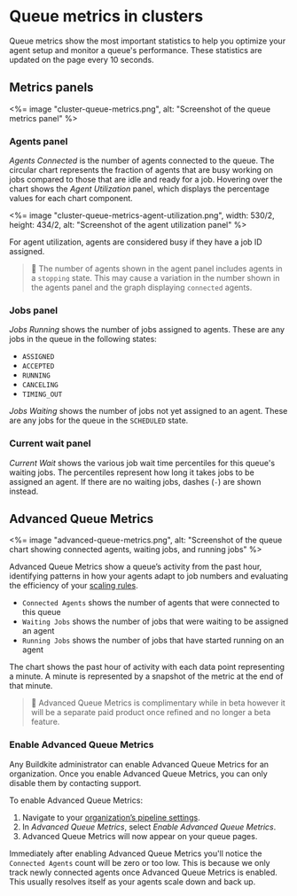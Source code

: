 # Queue metrics in clusters

Queue metrics show the most important statistics to help you optimize your agent setup and monitor a queue's performance. These statistics are updated on the page every 10 seconds.

## Metrics panels

<%= image "cluster-queue-metrics.png", alt: "Screenshot of the queue metrics panel" %>

### Agents panel

_Agents Connected_ is the number of agents connected to the queue. The circular chart represents the fraction of agents that are busy working on jobs compared to those that are idle and ready for a job. Hovering over the chart shows the _Agent Utilization_ panel, which displays the percentage values for each chart component.

<%= image "cluster-queue-metrics-agent-utilization.png", width: 530/2, height: 434/2, alt: "Screenshot of the agent utilization panel" %>

For agent utilization, agents are considered busy if they have a job ID assigned.

>📘
> The number of agents shown in the agent panel includes agents in a `stopping` state. This may cause a variation in the number shown in the agents panel and the graph displaying `connected` agents.

### Jobs panel

_Jobs Running_ shows the number of jobs assigned to agents. These are any jobs in the queue in the following states:

- `ASSIGNED`
- `ACCEPTED`
- `RUNNING`
- `CANCELING`
- `TIMING_OUT`

_Jobs Waiting_ shows the number of jobs not yet assigned to an agent. These are any jobs for the queue in the `SCHEDULED` state.

### Current wait panel

_Current Wait_ shows the various job wait time percentiles for this queue's waiting jobs. The percentiles represent how long it takes jobs to be assigned an agent. If there are no waiting jobs, dashes (`-`) are shown instead.

## Advanced Queue Metrics

<%= image "advanced-queue-metrics.png", alt: "Screenshot of the queue chart showing connected agents, waiting jobs, and running jobs" %>

Advanced Queue Metrics show a queue’s activity from the past hour, identifying patterns in how your agents adapt to job numbers and evaluating the efficiency of your [scaling rules](/docs/tutorials/parallel-builds#auto-scaling-your-build-agents).

- `Connected Agents` shows the number of agents that were connected to this queue
- `Waiting Jobs` shows the number of jobs that were waiting to be assigned an agent
- `Running Jobs` shows the number of jobs that have started running on an agent

The chart shows the past hour of activity with each data point representing a minute. A minute is represented by a snapshot of the metric at the end of that minute.

>📘
> Advanced Queue Metrics is complimentary while in beta however it will be a separate paid product once refined and no longer a beta feature.

### Enable Advanced Queue Metrics

Any Buildkite administrator can enable Advanced Queue Metrics for an organization. Once you enable Advanced Queue Metrics, you can only disable them by contacting support.

To enable Advanced Queue Metrics:

1. Navigate to your [organization’s pipeline settings](https://buildkite.com/organizations/~/pipeline-settings).
1. In _Advanced Queue Metrics_, select _Enable Advanced Queue Metrics_.
1. Advanced Queue Metrics will now appear on your queue pages.

Immediately after enabling Advanced Queue Metrics you'll notice the `Connected Agents` count will be zero or
too low. This is because we only track newly connected agents once Advanced Queue Metrics is enabled.
This usually resolves itself as your agents scale down and back up.

